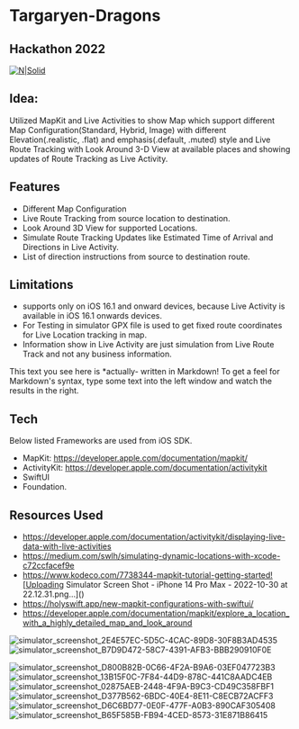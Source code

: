 # Targaryen-Dragons
## Hackathon 2022

[![N|Solid](https://cldup.com/dTxpPi9lDf.thumb.png)](https://mutualmobile.com)

## Idea: 
Utilized MapKit and Live Activities to show Map which support different Map Configuration(Standard, Hybrid, Image) with different Elevation(.realistic, .flat) and emphasis(.default, .muted) style and Live Route Tracking with Look Around 3-D View at available places and showing updates of Route Tracking as Live Activity.

## Features
- Different Map Configuration
- Live Route Tracking from source location to destination.
- Look Around 3D View for supported Locations.
- Simulate Route Tracking Updates like Estimated Time of Arrival and Directions in Live Activity.
- List of direction instructions from source to destination route.

## Limitations 
- supports only on iOS 16.1 and onward devices, because Live Activity is available in iOS 16.1 onwards devices.
- For Testing in simulator GPX file is used to get fixed route coordinates for Live Location tracking in map.
- Information show in Live Activity are just simulation from Live Route Track and not any business information.

This text you see here is *actually- written in Markdown! To get a feel
for Markdown's syntax, type some text into the left window and
watch the results in the right.

## Tech

Below listed Frameworks are used from iOS SDK.
- MapKit: https://developer.apple.com/documentation/mapkit/
- ActivityKit: https://developer.apple.com/documentation/activitykit
- SwiftUI
- Foundation.

## Resources Used

- https://developer.apple.com/documentation/activitykit/displaying-live-data-with-live-activities
- https://medium.com/swlh/simulating-dynamic-locations-with-xcode-c72ccfacef9e
- https://www.kodeco.com/7738344-mapkit-tutorial-getting-started![Uploading Simulator Screen Shot - iPhone 14 Pro Max - 2022-10-30 at 22.12.31.png…]()
- https://holyswift.app/new-mapkit-configurations-with-swiftui/
- https://developer.apple.com/documentation/mapkit/explore_a_location_with_a_highly_detailed_map_and_look_around


![simulator_screenshot_2E4E57EC-5D5C-4CAC-89D8-30F8B3AD4535](https://user-images.githubusercontent.com/102941982/198891060-2b00e3a4-8755-4d87-a125-ec943e6f7622.png)
![simulator_screenshot_B7D9D472-58C7-4391-AFB3-BBB290910F0E](https://user-images.githubusercontent.com/102941982/198891070-a713ff61-b050-41ac-abe3-591a88631109.png)

![simulator_screenshot_D800B82B-0C66-4F2A-B9A6-03EF047723B3](https://user-images.githubusercontent.com/102941982/198891094-5941549d-1fdc-4507-8939-31640759e5f2.png)
![simulator_screenshot_13B15F0C-7F84-44D9-878C-441C8AADC4EB](https://user-images.githubusercontent.com/102941982/198891103-1d9c1097-6125-48fa-a9bf-500d1dfe4e13.png)
![simulator_screenshot_02875AEB-2448-4F9A-B9C3-CD49C358FBF1](https://user-images.githubusercontent.com/102941982/198891111-c7ddd00f-1fbb-4dd2-ad90-b87175f96e99.png)
![simulator_screenshot_D377B562-6BDC-40E4-8E11-C8ECB72ACFF3](https://user-images.githubusercontent.com/102941982/198891116-0e44c799-528d-4347-95af-3cd259c9ab51.png)
![simulator_screenshot_D6C6BD77-0E0F-477F-A0B3-890CAF305408](https://user-images.githubusercontent.com/102941982/198891136-f63560d5-f705-4855-9695-bb40d07e9518.png)
![simulator_screenshot_B65F585B-FB94-4CED-8573-31E871B86415](https://user-images.githubusercontent.com/102941982/198891244-3d6fc35e-58ca-47c9-8c97-d0fc530d8b4e.png)
